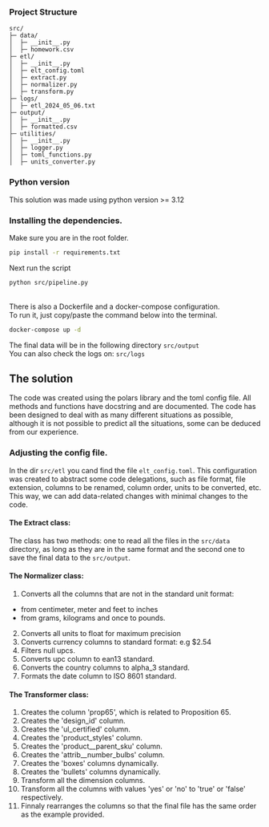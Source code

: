 ### Project Structure
```
src/
├─ data/
│  ├─ __init__.py
│  ├─ homework.csv
├─ etl/
│  ├─ __init__.py
│  ├─ elt_config.toml
│  ├─ extract.py
│  ├─ normalizer.py
│  ├─ transform.py
├─ logs/
│  ├─ etl_2024_05_06.txt
├─ output/
│  ├─ __init__.py
│  ├─ formatted.csv
├─ utilities/
│  ├─ __init__.py
│  ├─ logger.py
│  ├─ toml_functions.py
│  ├─ units_converter.py
```
### Python version
This solution was made using python version >= 3.12

### Installing the dependencies.
Make sure you are in the root folder.
```bash
pip install -r requirements.txt
```
Next run the script
```bash
python src/pipeline.py
```
<br>
There is also a Dockerfile and a docker-compose configuration. <br>
To run it, just copy/paste the command below into the terminal.

```bash
docker-compose up -d
```

The final data will be in the following directory `src/output` <br>
You can also check the logs on: `src/logs`

## The solution
The code was created using the polars library and the toml config file.
All methods and functions have docstring and are documented.
The code has been designed to deal with as many different situations as possible, 
although it is not possible to predict all the situations, some can be deduced from 
our experience.

### Adjusting the config file.
In the dir `src/etl` you cand find the file `elt_config.toml`.
This configuration was created to abstract some code delegations, such as file format, file extension, 
columns to be renamed, column order, units to be converted, etc.
This way, we can add data-related changes with minimal changes to the code.

#### The Extract class:
The class has two methods: one to read all the files in the `src/data` directory, 
as long as they are in the same format and the second one to save the final data to 
the `src/output`.

#### The Normalizer class:
1. Converts all the columns that are not in the standard unit format: 
 - from centimeter, meter and feet to inches
 - from grams, kilograms and once to pounds.
2. Converts all units to float for maximum precision
3. Converts currency columns to standard format: e.g $2.54
4. Filters null upcs.
5. Converts upc column to ean13 standard.
6. Converts the country columns to alpha_3 standard.
7. Formats the date column to ISO 8601 standard.

#### The Transformer class:
1. Creates the column 'prop65', which is related to Proposition 65.
2. Creates the 'design_id' column.
3. Creates the 'ul_certified' column.
4. Creates the 'product_styles' column.
5. Creates the 'product__parent_sku' column.
6. Creates the 'attrib__number_bulbs' column.
7. Creates the 'boxes' columns dynamically.
8. Creates the 'bullets' columns dynamically.
9. Transform all the dimension columns.
10. Transform all the columns with values 'yes' or 'no' to 'true' or 'false' respectively.
11. Finnaly rearranges the columns so that the final file has the same order as the example provided.
